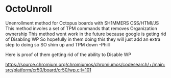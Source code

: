 # OctoUnroll
Unenrollment method for Octopus boards with SH1MMERS CSS/HTMl/JS
This method involes a set of TPM commands that removes Organization ownership
This method wont work in the future because google is geting rid of Disabling WP
So hopefully in them doing this they will just add an extra step to doing so
SO shim up and TPM down -Phill

Here is proof of them getting rid of the ability to Disable WP

https://source.chromium.org/chromiumos/chromiumos/codesearch/+/main:src/platform/cr50/board/cr50/wp.c;l=101
